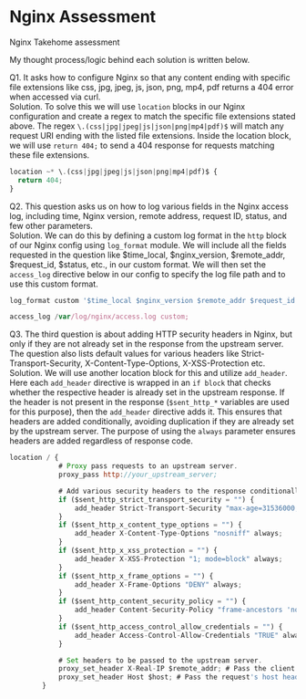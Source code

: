 # Nginx Assessment
Nginx Takehome assessment

My thought process/logic behind each solution is written below.


Q1. It asks how to configure Nginx so that any content ending with specific file extensions like css, jpg, jpeg, js, json, png, mp4, pdf returns a 404 error when accessed via curl. <br>
Solution. To solve this we will use `location` blocks in our Nginx configuration and create a regex to match the specific file extensions stated above. The regex `\.(css|jpg|jpeg|js|json|png|mp4|pdf)$` will match any request URI ending with the listed file extensions. Inside the location block, we will use `return 404;` to send a 404 response for requests matching these file extensions.
```js
location ~* \.(css|jpg|jpeg|js|json|png|mp4|pdf)$ {
  return 404;
}
```

Q2. This question asks us on how to log various fields in the Nginx access log, including time, Nginx version, remote address, request ID, status, and few other parameters. <br>
Solution. We can do this by defining a custom log format in the `http` block of our Nginx config using `log_format` module. We will include all the fields requested in the question like $time_local, $nginx_version, $remote_addr, $request_id, $status, etc., in our custom format. We will then set the `access_log` directive below in our config to specify the log file path and to use this custom format.
```js
log_format custom '$time_local $nginx_version $remote_addr $request_id $status $body_bytes_sent "$http_user_agent" $proxy_protocol_addr $server_name $upstream_addr $request_time $upstream_connect_time $upstream_header_time $upstream_response_time "$request" $upstream_status $ssl_session_reused "$http_x_forwarded_for"';
```
```js
access_log /var/log/nginx/access.log custom;
```

Q3. The third question is about adding HTTP security headers in Nginx, but only if they are not already set in the response from the upstream server. The question also lists default values for various headers like Strict-Transport-Security, X-Content-Type-Options, X-XSS-Protection etc. <br>
Solution. We will use another location block for this and utilize `add_header`. Here each `add_header` directive is wrapped in an `if block` that checks whether the respective header is already set in the upstream response. If the header is not present in the response (`$sent_http_*` variables are used for this purpose), then the `add_header` directive adds it. This ensures that headers are added conditionally, avoiding duplication if they are already set by the upstream server. The purpose of using the `always` parameter ensures headers are added regardless of response code.
```js
location / {
            # Proxy pass requests to an upstream server.
            proxy_pass http://your_upstream_server;

            # Add various security headers to the response conditionally.
            if ($sent_http_strict_transport_security = "") {
                add_header Strict-Transport-Security "max-age=31536000; includeSubDomains" always;
            }
            if ($sent_http_x_content_type_options = "") {
                add_header X-Content-Type-Options "nosniff" always;
            }
            if ($sent_http_x_xss_protection = "") {
                add_header X-XSS-Protection "1; mode=block" always;
            }
            if ($sent_http_x_frame_options = "") {
                add_header X-Frame-Options "DENY" always;
            }
            if ($sent_http_content_security_policy = "") {
                add_header Content-Security-Policy "frame-ancestors 'none'" always;
            }
            if ($sent_http_access_control_allow_credentials = "") {
                add_header Access-Control-Allow-Credentials "TRUE" always;
            }

            # Set headers to be passed to the upstream server.
            proxy_set_header X-Real-IP $remote_addr; # Pass the client's real IP.
            proxy_set_header Host $host; # Pass the request's host header.
        }
```
